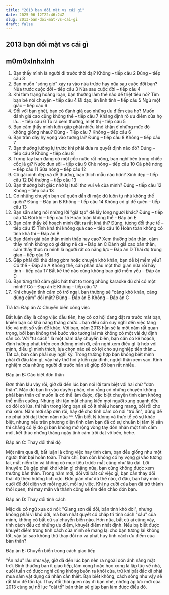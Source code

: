 ```yaml
---
title: "2013 bạn dối mặt vs cái gì"
date: 2025-06-12T22:46:24Z
slug: 2013-ban-doi-mat-vs-cai-gi
draft: false
---
```


## 2013 bạn dối mặt vs cái gì

## m0m0xInhxInh

1. Bạn thấy mình là người đi trước thời đại?
Không – tiếp câu 2
Đúng – tiếp câu 3
2. Bạn muốn "sóng gió" xảy ra vào nửa trước hay nửa sau cuộc đời bạn?
Nửa trước cuộc đời – tiếp câu 3
Nửa sau cuộc đời – tiếp câu 4
3. Khi tâm trạng hoảng loạn, bạn thường làm thế nào để triệt tiêu nó?
Tìm bạn bè nói chuyện – tiếp câu 4
Đi dạo, ăn linh tinh – tiếp câu 5
Ngủ một giấc – tiếp câu 6
4. Đối với bạn ghét, bạn có đánh giá cao những ưu điểm của họ?
Muốn đánh giá cao cũng không thể – tiếp câu 7
Khẳng định rõ ưu điểm của họ là... – tiếp câu 6
Tỏ ra xem thường, miệt thị - tiếp câu 5
5. Bạn cảm thấy mình luôn gặp phải nhiều khó khăn ở những mức độ không giống nhau?
Đúng - Tiếp câu 7
Không – tiếp câu 6
6. Bạn tràn đầy hy vọng vào tương lai?
Đúng – tiếp câu 8
Không – tiếp câu 7
7. Bạn thường lưỡng lự trước khi phải đưa ra quyết định nào đó?
Đúng – tiếp câu 9
Không – tiếp câu 8
8. Trong tay bạn đang có một cốc nước rất nóng, bạn nghĩ bên trong chiếc cốc là gì?
Nước đun sôi – tiếp câu 9
Chè nóng – tiếp câu 10
Cà phê nóng – tiếp câu 11
Sữa nóng – tiếp câu 12
9. Cô gái xinh đẹp và dễ thương, bạn thích mẫu nào hơn?
Xinh đẹp – tiếp câu 12
Dễ thương – tiếp câu 13
10. Bạn thường bất giác nhớ lại tuổi thơ vui vẻ của mình?
Đúng – tiếp câu 12
Không – tiếp câu 13
11. Có những chuyện bạn cứ quên dần đi mặc dù luôn tự nhủ không thể quên?
Đúng – Đáp án B
Không – tiếp câu 14
Không có gì để quên – tiếp câu 13
12. Bạn sẵn sàng nói những lời "giả tạo" để lấy lòng người khác?
Đúng – tiếp câu 14
Đôi khi – tiếp câu 15
Hoàn toàn không thể - Đáp án E
13. Bạn cảm thấy kế hoạch mình đặt ra rất khả thi?
Đúng, tương đối thực tế – tiếp câu 15
Tính khả thi không quá cao – tiếp câu 16
Hoàn toàn không có tính khả thi – Đáp án B
14. Bạn đánh giá bản thân mình thấp hay cao?
Xem thường bản thân, cảm thấy mình không có gì đáng nể cả – Đáp án C
Đánh giá cao bản thân, cảm thấy thực ra mình là người rất có năng lực – Đáp án D
Thái độ trung gian – tiếp câu 16
15. Gặp phải đối thủ đáng gờm hoặc chuyện khó khăn, bạn dễ bị mềm yếu?
Có thể - Đáp án A
Không thể, cần phấn đấu một thời gian nữa rồi hãy tính – tiếp câu 17
Bất kể thế nào cũng không bao giờ mềm yếu – Đáp án D
16. Bạn từng thử cảm giác hát thật to trong phòng karaoke dù chỉ có một mình?
Có – Đáp án E
Không – tiếp câu 17
17. Khi chuyện tình cảm có trở ngại, bạn thường sẽ "càng khó khăn, càng dũng cảm" đối mặt?
Đúng – Đáp án B
Không – Đáp án C
 
Trả lời:
Đáp án A:
Chuyển biến công việc

 Bất luận đây là công việc đầu tiên, hay có cơ hội đang đặt ra trước mắt bạn, khiến bạn có khả năng thăng chức... bạn đều cần suy nghĩ đến việc tăng tốc và một số vấn đề khác. Với bạn, năm 2013 hẳn sẽ là một năm rất quan trọng, bởi bạn không thể bước vào tương lai mà không có một vài dự định sẵn có.
Với "tư cách" là một năm đầy chuyển biến, bạn cần có kế hoạch, định hướng phát triển con đường mình đi, cần nghĩ xem điều gì là hợp với mình, điều gì mình thích, lựa chọn nào sẽ có lợi cho sự nghiệp tiến thân… Tất cả, bạn cần phải suy nghĩ kỹ.
Trong trường hợp bạn không biết mình phải đi đâu làm gì, vậy hãy thử hỏi ý kiến gia đình, người thân xem sao. Kinh nghiệm của những người đi trước hẳn sẽ giúp đỡ bạn rất nhiều.
 
Đáp án B:
Cáo biệt đơn thân

Đơn thân lâu vậy rồi, giờ đã đến lúc bạn nói lời tạm biệt với hai chữ "đơn thân". Mặc dù bạn tin vào duyên phận, cho rằng có những chuyện không phải bản thân cứ muốn là có thể làm được, đặc biệt chuyện tình cảm không thể miễn cưỡng. Nhưng khi tận mắt chứng kiến mọi người xung quanh đều có đôi có lứa, thì hẳn trong lòng bạn sẽ có ít nhiều hoang mang, bối rối cho mà xem.
Năm mới sắp đến rồi, hãy để cho tình cảm có nơi "trú ẩn", đừng để nó phải trôi dạt thêm năm nữa ^^. Vẫn biết lý tưởng và thực tế có sự khác biệt, nhưng nếu trên phương diện tình cảm bạn đã có sự chuẩn bị tâm lý sẵn thì chẳng có lý do gì bạn không mở rộng vòng tay đón nhận một tình cảm mới, kết thúc những tháng ngày tình cảm trôi dạt vô bến, hehe.
 
Đáp án C:
Thay đổi thái độ

Một năm qua đi, bất luận là công việc hay tình cảm, bạn đều giống như một người thất bại hoàn toàn. Thậm chí, bạn còn không có hy vọng gì vào tương lai, mất niềm tin và không có mục tiêu trước mắt cũng như lâu dài.
Lời khuyên: Dù gặp phải khó khăn gì chăng nữa, bạn cũng không được xem thường bản thân. Trong năm mới, đối với bất cứ việc gì, bạn cần thay đổi thái độ theo hướng tích cực. Đơn giản như dù thế nào, ở đâu, bạn hãy mỉm cười để đối diện với mỗi người, mỗi sự việc. Khi nụ cười của bạn đã trở thành thói quen, thì may mắn và thành công sẽ tìm đến chào đón bạn.
 
Đáp án D:
Thay đổi tính cách

Mặc dù cổ ngữ xưa có nói: "Giang sơn dễ đổi, bản tính khó dời", nhưng không phải vì khó dời, mà bạn nhất quyết cố chấp trì tính cách "xấu" của mình, không có bất cứ sự chuyển biến nào.
Hơn nữa, bất cứ ai cũng vậy, tính cách đều có những ưu điểm, khuyết điểm nhất định. Nếu bạ biết được khuyết điểm trong tính cách của mình sẽ mang lại cho bạn tương lai không tốt, vậy tại sao không thử thay đổi nó và phát huy tính cách ưu điểm của bản thân?
 
Đáp án E:
 Chuyển biến trong cách giao tiếp

"Ẩn náu" lâu như vậy, giờ đã đến lúc bạn nên ra ngoài đón ánh nắng mặt trời. Bình thường bạn ít giao tiếp, làm xong hoặc học xong là lập tức về nhà, cuối tuần có được nghỉ cũng không buồn ra khỏi cửa, trừ khi bất đắc dĩ phải mua sắm vật dụng cá nhân cần thiết. Bạn biết không, cách sống như vậy sẽ rất khó để tồn tại. Thay đổi thói quen này đi bạn nhé, những áp lực mới của 2013 cùng sự nỗ lực "cải tổ" bản thân sẽ giúp bạn làm được điều đó.